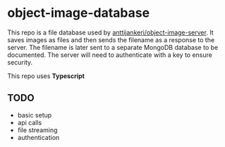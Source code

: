 # object-image-database

This repo is a file database used by [anttijankeri/object-image-server](https://github.com/anttijankeri/object-image-server). It saves images as files and then sends the filename as a response to the server. The filename is later sent to a separate MongoDB database to be documented. The server will need to authenticate with a key to ensure security.

This repo uses **Typescript**

## TODO

- basic setup
- api calls
- file streaming
- authentication
